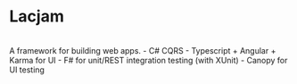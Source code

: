  Lacjam
=======================
<br/>
A framework for building web apps.
- C# CQRS
- Typescript + Angular + Karma for UI
- F# for unit/REST integration testing  (with XUnit)
- Canopy for UI testing
<br/>

